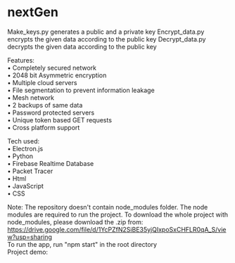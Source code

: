 # nextGen

Make_keys.py generates a public and a private key
Encrypt_data.py encrypts the given data according to the public key
Decrypt_data.py decrypts the given data according to the public key

Features: <br>
• Completely secured network <br>
• 2048 bit Asymmetric encryption <br>
• Multiple cloud servers <br>
• File segmentation to prevent information leakage <br>
• Mesh network <br>
• 2 backups of same data <br>
• Password protected servers <br>
• Unique token based GET requests <br>
• Cross platform support <br>

Tech used: <br>
• Electron.js <br>
• Python <br>
• Firebase Realtime Database <br>
• Packet Tracer <br>
• Html <br>
• JavaScript <br>
• CSS <br>

Note: The repository doesn't contain node_modules folder. The node modules are required to run the project. To download the whole project with node_modules, please download the .zip from: https://drive.google.com/file/d/1YcPZfN2SiBE35yjQIxpoSxCHFLR0qA_S/view?usp=sharing <br>
To run the app, run "npm start" in the root directory <br>
Project demo: 
